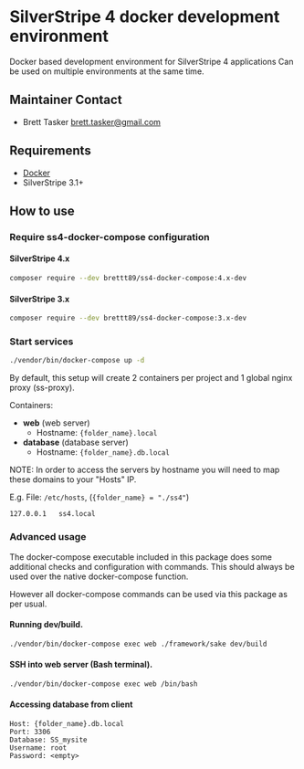 # SilverStripe 4 docker development environment

Docker based development environment for SilverStripe 4 applications
Can be used on multiple environments at the same time.

## Maintainer Contact

* Brett Tasker <brett.tasker@gmail.com>

## Requirements

* [Docker](https://docs.docker.com/engine/installation/)
* SilverStripe 3.1+

## How to use

### Require ss4-docker-compose configuration

#### SilverStripe 4.x

```bash
composer require --dev brettt89/ss4-docker-compose:4.x-dev
```

#### SilverStripe 3.x

```bash
composer require --dev brettt89/ss4-docker-compose:3.x-dev
```

### Start services

```bash
./vendor/bin/docker-compose up -d
```

By default, this setup will create 2 containers per project and 1 global nginx proxy (ss-proxy).

Containers:
 - **web** (web server)
   - Hostname: `{folder_name}.local`
 - **database** (database server)
   - Hostname: `{folder_name}.db.local`

NOTE: In order to access the servers by hostname you will need to map these domains to your "Hosts" IP.

E.g. File: `/etc/hosts`, (`{folder_name} = "./ss4"`)

```hostfile
127.0.0.1	ss4.local
```

### Advanced usage

The docker-compose executable included in this package does some additional checks and configuration with commands. This should always be used over the native docker-compose function.

However all docker-compose commands can be used via this package as per usual.

#### Running dev/build.

```bash
./vendor/bin/docker-compose exec web ./framework/sake dev/build
```

#### SSH into web server (Bash terminal).

```bash
./vendor/bin/docker-compose exec web /bin/bash
```

#### Accessing database from client

```
Host: {folder_name}.db.local
Port: 3306
Database: SS_mysite
Username: root
Password: <empty>
```
